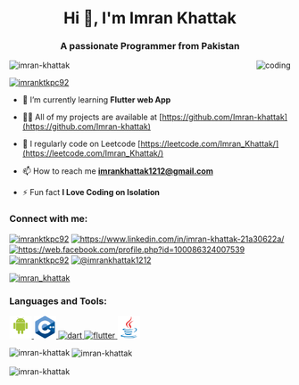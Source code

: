<h1 align="center">Hi 👋, I'm Imran Khattak</h1>
<h3 align="center">A passionate Programmer from Pakistan</h3>

<img align="right" alt="coding" with="400" src="https://camo.githubusercontent.com/5ddf73ad3a205111cf8c686f687fc216c2946a75005718c8da5b837ad9de78c9/68747470733a2f2f7468756d62732e6766796361742e636f6d2f4576696c4e657874446576696c666973682d736d616c6c2e676966">

<p align="left"> <img src="https://komarev.com/ghpvc/?username=imran-khattak&label=Profile%20views&color=0e75b6&style=flat" alt="imran-khattak" /> </p>

<p align="left"> <a href="https://twitter.com/imranktkpc92" target="blank"><img src="https://img.shields.io/twitter/follow/imranktkpc92?logo=twitter&style=for-the-badge" alt="imranktkpc92" /></a> </p>

- 🌱 I’m currently learning **Flutter web App**

- 👨‍💻 All of my projects are available at [https://github.com/Imran-khattak](https://github.com/Imran-khattak)

- 📝 I regularly code on Leetcode [https://leetcode.com/Imran_Khattak/](https://leetcode.com/Imran_Khattak/)

- 📫 How to reach me **imrankhattak1212@gmail.com**

- ⚡ Fun fact **I Love Coding on Isolation**

<h3 align="left">Connect with me:</h3>
<p align="left">
<a href="https://twitter.com/imranktkpc92" target="blank"><img align="center" src="https://raw.githubusercontent.com/rahuldkjain/github-profile-readme-generator/master/src/images/icons/Social/twitter.svg" alt="imranktkpc92" height="30" width="40" /></a>
<a href="https://linkedin.com/in/https://www.linkedin.com/in/imran-khattak-21a30622a/" target="blank"><img align="center" src="https://raw.githubusercontent.com/rahuldkjain/github-profile-readme-generator/master/src/images/icons/Social/linked-in-alt.svg" alt="https://www.linkedin.com/in/imran-khattak-21a30622a/" height="30" width="40" /></a>
<a href="https://fb.com/https://web.facebook.com/imran.khattak.98434997" target="blank"><img align="center" src="https://raw.githubusercontent.com/rahuldkjain/github-profile-readme-generator/master/src/images/icons/Social/facebook.svg" alt="https://web.facebook.com/profile.php?id=100086324007539" height="30" width="40" /></a>
<a href="https://instagram.com/imranktkpc92" target="blank"><img align="center" src="https://raw.githubusercontent.com/rahuldkjain/github-profile-readme-generator/master/src/images/icons/Social/instagram.svg" alt="imranktkpc92" height="30" width="40" /></a>
<a href="https://medium.com/@imrankhattak1212" target="blank"><img align="center" src="https://raw.githubusercontent.com/rahuldkjain/github-profile-readme-generator/master/src/images/icons/Social/medium.svg" alt="@imrankhattak1212" height="30" width="40" /></a>

<a href="https://www.leetcode.com/imran_khattak" target="blank"><img align="center" src="https://raw.githubusercontent.com/rahuldkjain/github-profile-readme-generator/master/src/images/icons/Social/leet-code.svg" alt="imran_khattak" height="30" width="40" /></a>
</p>

<h3 align="left">Languages and Tools:</h3>
<p align="left"> <a href="https://developer.android.com" target="_blank" rel="noreferrer"> <img src="https://raw.githubusercontent.com/devicons/devicon/master/icons/android/android-original-wordmark.svg" alt="android" width="40" height="40"/> </a> <a href="https://www.w3schools.com/cpp/" target="_blank" rel="noreferrer"> <img src="https://raw.githubusercontent.com/devicons/devicon/master/icons/cplusplus/cplusplus-original.svg" alt="cplusplus" width="40" height="40"/> </a> <a href="https://dart.dev" target="_blank" rel="noreferrer"> <img src="https://www.vectorlogo.zone/logos/dartlang/dartlang-icon.svg" alt="dart" width="40" height="40"/> </a> <a href="https://flutter.dev" target="_blank" rel="noreferrer"> <img src="https://www.vectorlogo.zone/logos/flutterio/flutterio-icon.svg" alt="flutter" width="40" height="40"/> </a> <a href="https://www.java.com" target="_blank" rel="noreferrer"> <img src="https://raw.githubusercontent.com/devicons/devicon/master/icons/java/java-original.svg" alt="java" width="40" height="40"/> </a> </p>

<p><img align="left" src="https://github-readme-stats.vercel.app/api/top-langs?username=imran-khattak&show_icons=true&locale=en&layout=compact" alt="imran-khattak" /></p>

<p>&nbsp;<img align="center" src="https://github-readme-stats.vercel.app/api?username=imran-khattak&show_icons=true&locale=en" alt="imran-khattak" /></p>

<p><img align="center" src="https://github-readme-streak-stats.herokuapp.com/?user=imran-khattak&" alt="imran-khattak" /></p>
